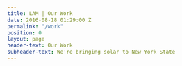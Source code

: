 ```yaml
---
title: LAM | Our Work
date: 2016-08-18 01:29:00 Z
permalink: "/work"
position: 0
layout: page
header-text: Our Work
subheader-text: We're bringing solar to New York State
---
```


